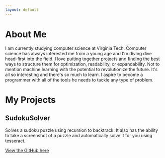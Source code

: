 ```yaml
---
layout: default
---
```

# About Me
I am currently studying computer science at Virginia Tech. Computer science has always interested me from a young age and I'm diving dive head-first into the field. I love putting together projects and finding the best ways to structure them for optimization, readability, or expandability. Not to mention machine learning with the potential to revolutionize the future. It's all so interesting and there's so much to learn. I aspire to become a programmer with all of the tools he needs to tackle any type of problem.
# My Projects
## SudokuSolver
Solves a sudoku puzzle using recursion to backtrack. It also has the ability to take a screenshot of a puzzle and automatically solve it for you using tesseract.

[View the GitHub here](https://github.com/ReeceYankey/SudokuSolver)
